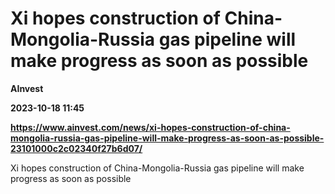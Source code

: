 # Xi hopes construction of China-Mongolia-Russia gas pipeline will make progress as soon as possible
**AInvest**

**2023-10-18 11:45**

**https://www.ainvest.com/news/xi-hopes-construction-of-china-mongolia-russia-gas-pipeline-will-make-progress-as-soon-as-possible-23101000c2c02340f27b6d07/**

Xi hopes construction of China-Mongolia-Russia gas pipeline will make progress as soon as possible